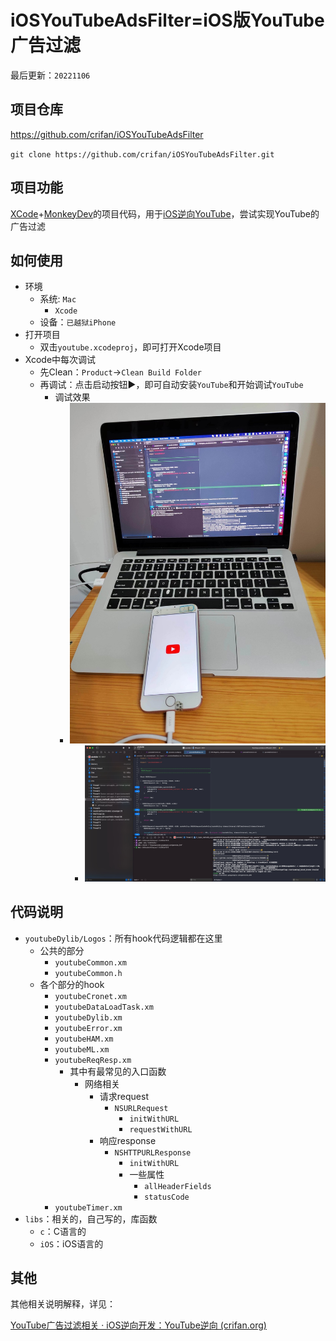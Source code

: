 # iOSYouTubeAdsFilter=iOS版YouTube广告过滤

最后更新：`20221106`

## 项目仓库

https://github.com/crifan/iOSYouTubeAdsFilter

`git clone https://github.com/crifan/iOSYouTubeAdsFilter.git`

## 项目功能

[XCode](https://book.crifan.org/books/xcode_dev_summary/website/)+[MonkeyDev](https://book.crifan.org/books/ios_re_monkeydev_debug/website/)的项目代码，用于[iOS逆向YouTube](https://book.crifan.org/books/ios_re_youtube_reverse/website/)，尝试实现YouTube的广告过滤

## 如何使用

* 环境
  * 系统: `Mac`
    * `Xcode`
  * 设备：`已越狱iPhone`
* 打开项目
  * 双击`youtube.xcodeproj`，即可打开Xcode项目
* Xcode中每次调试
  * 先Clean：`Product`->`Clean Build Folder`
  * 再调试：点击启动按钮▶️，即可自动安装`YouTube`和开始调试`YouTube`
    * 调试效果
      * ![mac_iphone_youtube](assets/mac_iphone_youtube.jpg)
        * ![xcode_debugging_youtube](assets/xcode_debugging_youtube.jpg)

## 代码说明

* `youtubeDylib/Logos`：所有hook代码逻辑都在这里
  * 公共的部分
    * `youtubeCommon.xm`
    * `youtubeCommon.h`
  * 各个部分的hook
    * `youtubeCronet.xm`
    * `youtubeDataLoadTask.xm`
    * `youtubeDylib.xm`
    * `youtubeError.xm`
    * `youtubeHAM.xm`
    * `youtubeML.xm`
    * `youtubeReqResp.xm`
      * 其中有最常见的入口函数
        * 网络相关
          * 请求request
            * `NSURLRequest`
              * `initWithURL`
              * `requestWithURL`
          * 响应response
            * `NSHTTPURLResponse`
              * `initWithURL`
              * 一些属性
                * `allHeaderFields`
                * `statusCode`
    * `youtubeTimer.xm`
* `libs`：相关的，自己写的，库函数
  * `c`：C语言的
  * `iOS`：iOS语言的

## 其他

其他相关说明解释，详见：

[YouTube广告过滤相关 · iOS逆向开发：YouTube逆向 (crifan.org)](https://book.crifan.org/books/ios_re_youtube_reverse/website/re_yt_output/yt_ads_filter/)
